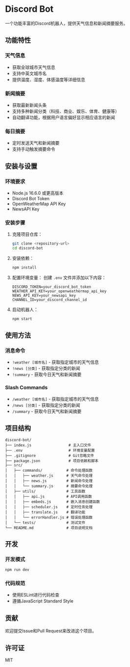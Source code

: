 # Discord Bot

一个功能丰富的Discord机器人，提供天气信息和新闻摘要服务。

## 功能特性

### 天气信息
- 获取全球城市天气信息
- 支持中英文城市名
- 提供温度、湿度、体感温度等详细信息

### 新闻摘要
- 获取最新新闻头条
- 支持多种新闻分类（科技、商业、娱乐、体育、健康等）
- 自动翻译功能，根据用户语言偏好显示相应语言的新闻

### 每日摘要
- 定时发送天气和新闻摘要
- 支持手动触发摘要命令

## 安装与设置

### 环境要求
- Node.js 16.6.0 或更高版本
- Discord Bot Token
- OpenWeatherMap API Key
- NewsAPI Key

### 安装步骤

1. 克隆项目仓库：
   ```bash
   git clone <repository-url>
   cd discord-bot
   ```

2. 安装依赖：
   ```bash
   npm install
   ```

3. 配置环境变量：
   创建 `.env` 文件并添加以下内容：
   ```env
   DISCORD_TOKEN=your_discord_bot_token
   WEATHER_API_KEY=your_openweathermap_api_key
   NEWS_API_KEY=your_newsapi_key
   CHANNEL_ID=your_discord_channel_id
   ```

4. 启动机器人：
   ```bash
   npm start
   ```

## 使用方法

### 消息命令
- `!weather [城市名]` - 获取指定城市的天气信息
- `!news [分类]` - 获取指定分类的新闻
- `!summary` - 获取今日天气和新闻摘要

### Slash Commands
- `/weather [城市名]` - 获取指定城市的天气信息
- `/news [分类]` - 获取指定分类的新闻
- `/summary` - 获取今日天气和新闻摘要

## 项目结构

```
discord-bot/
├── index.js                 # 主入口文件
├── .env                     # 环境变量配置
├── .gitignore               # Git忽略文件
├── package.json             # 项目依赖和脚本
├── src/
│   ├── commands/           # 命令处理函数
│   │   ├── weather.js      # 天气命令处理
│   │   ├── news.js         # 新闻命令处理
│   │   └── summary.js      # 摘要命令处理
│   ├── utils/              # 工具函数
│   │   ├── api.js          # API调用函数
│   │   ├── embeds.js       # 嵌入消息创建函数
│   │   ├── scheduler.js    # 定时任务处理
│   │   ├── translate.js    # 翻译功能
│   │   └── errorHandler.js # 错误处理函数
│   └── tests/              # 测试文件
└── README.md               # 项目说明文档
```

## 开发

### 开发模式
```bash
npm run dev
```

### 代码规范
- 使用ESLint进行代码检查
- 遵循JavaScript Standard Style

## 贡献

欢迎提交Issue和Pull Request来改进这个项目。

## 许可证

MIT